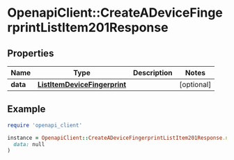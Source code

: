 # OpenapiClient::CreateADeviceFingerprintListItem201Response

## Properties

| Name | Type | Description | Notes |
| ---- | ---- | ----------- | ----- |
| **data** | [**ListItemDeviceFingerprint**](ListItemDeviceFingerprint.md) |  | [optional] |

## Example

```ruby
require 'openapi_client'

instance = OpenapiClient::CreateADeviceFingerprintListItem201Response.new(
  data: null
)
```

